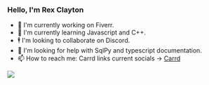 ### Hello, I'm Rex Clayton

- 📗 I'm currently working on Fiverr.
- 🌵 I'm currently learning Javascript and C++.
- 🕴️ I'm looking to collaborate on Discord.
- 🤔 I'm looking for help with SqlPy and typescript documentation.
- 📫 How to reach me: Carrd links current socials -> [Carrd](https://unyieldingscythe.carrd.co/)


<img src="https://github-readme-stats.vercel.app/api?username=RippleSIght&&show_icons=true&title_color=ffffff&icon_color=bb2acf&text_color=daf7dc&bg_color=0f241c">
